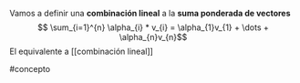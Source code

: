 Vamos a definir una **combinación lineal** a la **suma ponderada de vectores** 
$$ \sum_{i=1}^{n} \alpha_{i} * v_{i} = \alpha_{1}v_{1} + \dots + \alpha_{n}v_{n}$$
El equivalente a [[combinación lineal]] 

#concepto